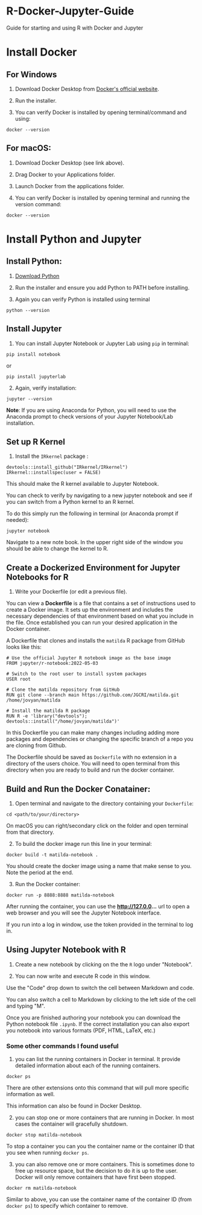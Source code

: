 # R-Docker-Jupyter-Guide
 Guide for starting and using R with Docker and Jupyter

# Install Docker

## For Windows

1. Download Docker Desktop from [Docker's official website](https://www.docker.com/products/docker-desktop/).

2. Run the installer.

4. You can verify Docker is installed by opening terminal/command and using:

```
docker --version
```

## For macOS:

1. Download Docker Desktop (see link above).

2. Drag Docker to your Applications folder. 

3. Launch Docker from the applications folder. 

4. You can verify Docker is installed by opening terminal and running the version command:

```
docker --version
```

# Install Python and Jupyter

## Install Python:

1. [Download Python](https://www.python.org/downloads/)

2. Run the installer and ensure you add Python to PATH before installing. 

3. Again you can verify Python is installed using terminal 

```
python --version
```

## Install Jupyter

1. You can install Jupyter Notebook or Jupyter Lab using `pip` in terminal:

```
pip install notebook
```

or

```
pip install jupyterlab
```

2. Again, verify installation:

```
jupyter --version
```

**Note**: If you are using Anaconda for Python, you will need to use the Anaconda prompt to check versions of your Jupyter Notebook/Lab installation.

## Set up R Kernel

1. Install the `IRkernel` package :

```{r}
devtools::install_github("IRkernel/IRkernel")
IRkernel::installspec(user = FALSE)
```

This should make the R kernel available to Jupyter Notebook. 

You can check to verify by navigating to a new jupyter notebook and see if you can switch from a Python kernel to an R kernel.

To do this simply run the following in terminal (or Anaconda prompt if needed):

```
jupyter notebook 
```

Navigate to a new note book. In the upper right side of the window you should be able to change the kernel to R.

## Create a Dockerized Environment for Jupyter Notebooks for R

1. Write your Dockerfile (or edit a previous file).

You can view a **Dockerfile** is a file that contains a set of instructions used to create a Docker image. It sets up the environment and includes the necessary dependencies of that environment based on what you include in the file. Once established you can run your desired application in the Docker container.

A Dockerfile that clones and installs the `matilda` R package from GitHub looks like this:

```
# Use the official Jupyter R notebook image as the base image
FROM jupyter/r-notebook:2022-05-03

# Switch to the root user to install system packages
USER root

# Clone the matilda repository from GitHub
RUN git clone --branch main https://github.com/JGCRI/matilda.git /home/jovyan/matilda 

# Install the matilda R package
RUN R -e 'library("devtools"); devtools::install("/home/jovyan/matilda")'

```

In this Dockerfile you can make many changes including adding more packages and dependencies or changing the specific branch of a repo you are cloning from Github. 

The Dockerfile should be saved as `Dockerfile` with no extension in a directory of the users choice. You will need to open terminal from this directory when you are ready to build and run the docker container.

## Build and Run the Docker Conatainer:

1. Open terminal and navigate to the directory containing your `Dockerfile`:

```
cd <path/to/your/directory>
```

On macOS you can right/secondary click on the folder and open terminal from that directory.

2. To build the docker image run this line in your terminal:

```
docker build -t matilda-notebook . 
```

You should create the docker image using a name that make sense to you. Note the period at the end.

3. Run the Docker container:

```
docker run -p 8888:8888 matilda-notebook
```

After running the container, you can use the **http://127.0.0...** url to open a web browser and you will see the Jupyter Notebook interface.

If you run into a log in window, use the token provided in the terminal to log in.

## Using Jupyter Notebook with R

1. Create a new notebook by clicking on the the `R` logo under "Notebook".

2. You can now write and execute R code in this window.

Use the "Code" drop down to switch the cell between Markdown and code.

You can also switch a cell to Markdown by clicking to the left side of the cell and typing "M".

Once you are finished authoring your notebook you can download the Python notebook file `.ipynb`. If the correct installation you can also export you notebook into various formats (PDF, HTML, LaTeX, etc.)

### Some other commands I found useful

1. you can list the running containers in Docker in terminal. It provide detailed information about each of the running containers.

```
docker ps
```

There are other extensions onto this command that will pull more specific information as well.

This information can also be found in Docker Desktop.

2. you can stop one or more containers that are running in Docker. In most cases the container will gracefully shutdown.

```
docker stop matilda-notebook
```

To stop a container you can you the container name or the container ID that you see when running `docker ps`.

3. you can also remove one or more containers. This is sometimes done to free up resource space, but the decision to do it is up to the user. Docker will only remove containers that have first been stopped.

```
docker rm matilda-notebook
```

Similar to above, you can use the container name of the container ID (from `docker ps`) to specify which container to remove.
